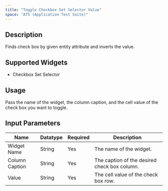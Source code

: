 ```yaml
---
title: "Toggle Checkbox Set Selector Value"
space: "ATS (Application Test Suite)"
---
```

## Description
Finds check box by given entity attribute and inverts the value.

## Supported Widgets
 + Checkbox Set Selector

## Usage
Pass the name of the widget, the column caption, and the cell value of the check box you want to toggle.

## Input Parameters



Name | Datatype | Required | Description
---- | -------- | ------- |---------------
Widget Name | String | Yes | The name of the widget.
Column Caption | String | Yes | The caption of the desired check box column.
Value | String | Yes | The cell value of the check box row.
